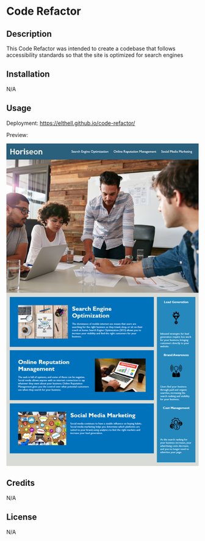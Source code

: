 # Code Refactor

## Description

This Code Refactor was intended to create a codebase that follows accessibility standards so that the site is optimized for search engines

## Installation

N/A

## Usage

Deployment: https://elthell.github.io/code-refactor/

Preview:

![The Horiseon webpage includes a navigation bar, a header image, and cards with text and images at the bottom of the page.](https://github.com/elthell/code-refactor/blob/main/Assets/images/01-html-css-git-homework-demo.png?raw=true)

## Credits

N/A

## License

N/A
